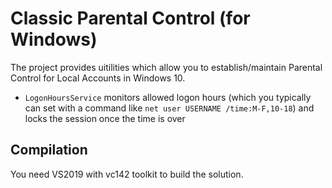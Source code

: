 # Classic Parental Control (for Windows)

The project provides uitilities which allow you to establish/maintain Parental Control for Local Accounts in Windows 10.
- `LogonHoursService` monitors allowed logon hours (which you typically can set with a command like `net user USERNAME /time:M-F,10-18`) and locks the session once the time is over

## Compilation
You need VS2019 with vc142 toolkit to build the solution.
